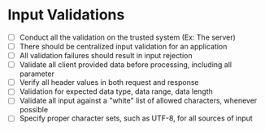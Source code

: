# Input Validations


- [ ] Conduct all the validation on the trusted system (Ex: The server)
- [ ] There should be centralized input validation for an application
- [ ] All validation failures should result in input rejection
- [ ] Validate all client provided data before processing, including all parameter
- [ ] Verify all header values in both request and response
- [ ] Validation for expected data type, data range, data length
- [ ] Validate all input against a "white" list of allowed characters, whenever possible
- [ ] Specify proper character sets, such as UTF-8, for all sources of input